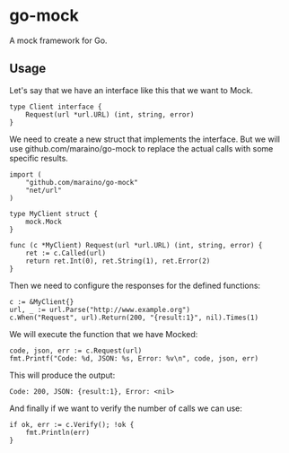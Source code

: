 go-mock
=======

A mock framework for Go.

Usage
-----

Let's say that we have an interface like this that we want to Mock.

	type Client interface {
		Request(url *url.URL) (int, string, error)
	}


We need to create a new struct that implements the interface. But we will use
github.com/maraino/go-mock to replace the actual calls with some specific results.

	import (
		"github.com/maraino/go-mock"
		"net/url"
	)

	type MyClient struct {
		mock.Mock
	}

	func (c *MyClient) Request(url *url.URL) (int, string, error) {
		ret := c.Called(url)
		return ret.Int(0), ret.String(1), ret.Error(2)
	}

Then we need to configure the responses for the defined functions:

	c := &MyClient{}
	url, _ := url.Parse("http://www.example.org")
	c.When("Request", url).Return(200, "{result:1}", nil).Times(1)

We will execute the function that we have Mocked:

	code, json, err := c.Request(url)
	fmt.Printf("Code: %d, JSON: %s, Error: %v\n", code, json, err)

This will produce the output:

	Code: 200, JSON: {result:1}, Error: <nil>

And finally if we want to verify the number of calls we can use:

	if ok, err := c.Verify(); !ok {
		fmt.Println(err)
	}
